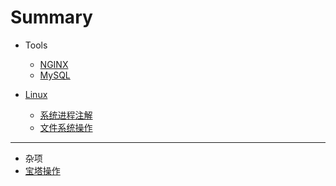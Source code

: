 # Summary




* Tools
  * [NGINX](Tools/NGINX.md)
  * [MySQL](Tools/MySQL.md)

* [Linux](Linux/README.md)
  * [系统进程注解](Linux/SystemProcess.md)
  * [文件系统操作](Linux/FileSystem.md)

-------

*  杂项
 * [宝塔操作](Other/bt.md)
